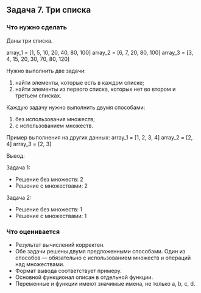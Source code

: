 ## Задача 7. Три списка
### Что нужно сделать
Даны три списка. 

array_1 = [1, 5, 10, 20, 40, 80, 100]
array_2 = [6, 7, 20, 80, 100]
array_3 = [3, 4, 15, 20, 30, 70, 80, 120]

Нужно выполнить две задачи:
1) найти элементы, которые есть в каждом списке;
2) найти элементы из первого списка, которых нет во втором и третьем списках.

Каждую задачу нужно выполнить двумя способами:
1) без использования множеств;
2) с использованием множеств.

Пример выполнения на других данных:
array_1 = [1, 2, 3, 4]
array_2 = [2, 4]
array_3 = [2, 3]

Вывод:

Задача 1:
- Решение без множеств: 2
- Решение с множествами: 2


Задача 2:
- Решение без множеств: 1
- Решение с множествами: 1

### Что оценивается
- Результат вычислений корректен.
- Обе задачи решены двумя предложенными способами. Один из способов — обязательно с использованием множеств и операций над множествами.
- Формат вывода соответствует примеру.
- Основной функционал описан в отдельной функции.
- Переменные и функции имеют значимые имена, не только a, b, c, d.

